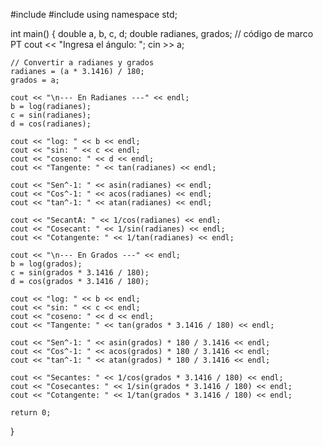 #include <iostream>
#include <cmath>
using namespace std;

int main() {
    double a, b, c, d;
    double radianes, grados;
    // código de marco PT
    cout << "Ingresa el ángulo: ";
    cin >> a;
    
    // Convertir a radianes y grados
    radianes = (a * 3.1416) / 180;
    grados = a;
    
    cout << "\n--- En Radianes ---" << endl;
    b = log(radianes);
    c = sin(radianes);
    d = cos(radianes);
    
    cout << "log: " << b << endl;
    cout << "sin: " << c << endl;
    cout << "coseno: " << d << endl;
    cout << "Tangente: " << tan(radianes) << endl;
    
    cout << "Sen^-1: " << asin(radianes) << endl;
    cout << "Cos^-1: " << acos(radianes) << endl;
    cout << "tan^-1: " << atan(radianes) << endl;
    
    cout << "SecantA: " << 1/cos(radianes) << endl;
    cout << "Cosecant: " << 1/sin(radianes) << endl;
    cout << "Cotangente: " << 1/tan(radianes) << endl;
    
    cout << "\n--- En Grados ---" << endl;
    b = log(grados);
    c = sin(grados * 3.1416 / 180);
    d = cos(grados * 3.1416 / 180);
    
    cout << "log: " << b << endl;
    cout << "sin: " << c << endl;
    cout << "coseno: " << d << endl;
    cout << "Tangente: " << tan(grados * 3.1416 / 180) << endl;
    
    cout << "Sen^-1: " << asin(grados) * 180 / 3.1416 << endl;
    cout << "Cos^-1: " << acos(grados) * 180 / 3.1416 << endl;
    cout << "tan^-1: " << atan(grados) * 180 / 3.1416 << endl;
    
    cout << "Secantes: " << 1/cos(grados * 3.1416 / 180) << endl;
    cout << "Cosecantes: " << 1/sin(grados * 3.1416 / 180) << endl;
    cout << "Cotangente: " << 1/tan(grados * 3.1416 / 180) << endl;
    
    return 0;
}
